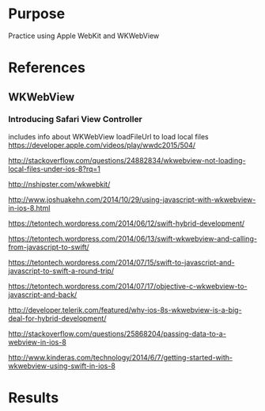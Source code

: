 # Purpose
Practice using Apple WebKit and WKWebView

# References

## WKWebView

### Introducing Safari View Controller
includes info about WKWebView loadFileUrl to load local files  
https://developer.apple.com/videos/play/wwdc2015/504/

http://stackoverflow.com/questions/24882834/wkwebview-not-loading-local-files-under-ios-8?rq=1

http://nshipster.com/wkwebkit/

http://www.joshuakehn.com/2014/10/29/using-javascript-with-wkwebview-in-ios-8.html

https://tetontech.wordpress.com/2014/06/12/swift-hybrid-development/

https://tetontech.wordpress.com/2014/06/13/swift-wkwebview-and-calling-from-javascript-to-swift/

https://tetontech.wordpress.com/2014/07/15/swift-to-javascript-and-javascript-to-swift-a-round-trip/

https://tetontech.wordpress.com/2014/07/17/objective-c-wkwebview-to-javascript-and-back/

http://developer.telerik.com/featured/why-ios-8s-wkwebview-is-a-big-deal-for-hybrid-development/

http://stackoverflow.com/questions/25868204/passing-data-to-a-webview-in-ios-8

http://www.kinderas.com/technology/2014/6/7/getting-started-with-wkwebview-using-swift-in-ios-8

# Results

